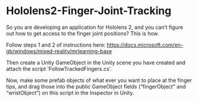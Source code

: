 # Hololens2-Finger-Joint-Tracking

So you are developing an application for Hololens 2, and you can’t figure out how to get access to the finger joint positions?  This is how.

Follow steps 1 and 2 of instructions here: 
https://docs.microsoft.com/en-gb/windows/mixed-reality/mrlearning-base

Then create a Unity GameObject in the Unity scene you have created and attach the script 'FollowTrackedFingers.cs'.

Now, make some prefab objects of what ever you want to place at the finger tips, and drag those into the public GameObject fields (“fingerObject” and “wristObject”) on this script in the Inspector in Unity.
